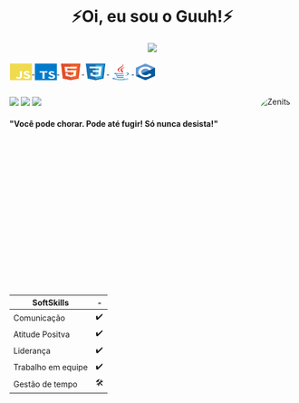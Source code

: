 
<div>
    <center><h1 text="blue">⚡Oi, eu sou o Guuh!⚡</h1></center>

<div align="center">  
  <a href="https://github.com/SystemGuuh">
  <img height="180em" src="https://github-readme-stats.vercel.app/api?username=SystemGuuh&show_icons=true&theme=great-gatsby&include_all_commits=true&count_private=true"/>
 
</div>
<div style="display: inline_block"><br>
  <img align="center" alt="Js" height="30" width="40" src="https://raw.githubusercontent.com/devicons/devicon/master/icons/javascript/javascript-plain.svg">
  <img align="center" alt="Ts" height="30" width="40" src="https://raw.githubusercontent.com/devicons/devicon/master/icons/typescript/typescript-plain.svg">
  <img align="center" alt="HTML" height="30" width="40" src="https://raw.githubusercontent.com/devicons/devicon/master/icons/html5/html5-original.svg">
  <img align="center" alt="CSS" height="30" width="40" src="https://raw.githubusercontent.com/devicons/devicon/master/icons/css3/css3-original.svg">
  <img align="center" alt="Java" height="30" width="40" src="https://raw.githubusercontent.com/devicons/devicon/master/icons/java/java-original.svg">
  <img align="center" alt="C" height="30" width="40" src="https://raw.githubusercontent.com/devicons/devicon/master/icons/c/c-original.svg">
</div>
      
</div>

  ##
  
  <div> 
  <a href="https://www.instagram.com/system.guuh/" target="_blank"><img src="https://img.shields.io/badge/-Instagram-%23E4405F?style=for-the-badge&logo=instagram&logoColor=white" target="_blank"></a>
  <a href="https://www.linkedin.com/in/gustavo-almeida-679773213/" target="_blank"><img src="https://img.shields.io/badge/-LinkedIn-%230077B5?style=for-the-badge&logo=linkedin&logoColor=white" target="_blank"></a> 
  <a href = "https://leetcode.com/System_Guuh/"><img src="https://img.shields.io/badge/-LeetCode-FFA116?style=for-the-badge&logo=LeetCode&logoColor=black target="_blank"></a>

<img align="right" alt="Zenitsu" height="350" style="border-radius:50px;" src="https://static.zerochan.net/Agatsuma.Zenitsu.full.2852824.png">
</div>
  
<div>
 <h4>"Você pode chorar. Pode até fugir! Só nunca desista!"</h4>
</div>

<div>

SoftSkills | -
--------- | ------
Comunicação     | ✔️
Atitude Positva | ✔️
Liderança    | ✔️
Trabalho em equipe | ✔️
Gestão de tempo | 🛠️
  
</div>


